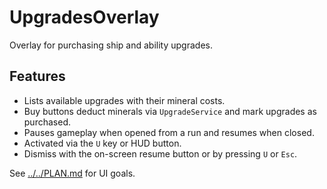 # UpgradesOverlay

Overlay for purchasing ship and ability upgrades.

## Features

- Lists available upgrades with their mineral costs.
- Buy buttons deduct minerals via `UpgradeService` and mark upgrades as purchased.
- Pauses gameplay when opened from a run and resumes when closed.
- Activated via the `U` key or HUD button.
- Dismiss with the on-screen resume button or by pressing `U` or `Esc`.

See [../../PLAN.md](../../PLAN.md) for UI goals.

